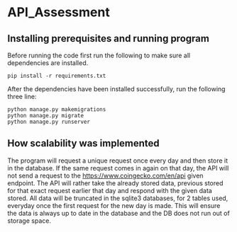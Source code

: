 # API_Assessment
## Installing prerequisites and running program

Before running the code first run the following to make sure all dependencies are installed.

```
pip install -r requirements.txt
```
After the dependencies have been installed successfully, run the following three line:

```
python manage.py makemigrations
python manage.py migrate
python manage.py runserver
```

## How scalability was implemented

The program will request a unique request once every day and then store it in the database. 
If the same request comes in again on that day, the API will not send a request to the https://www.coingecko.com/en/api given endpoint.
The API will rather take the already stored data, previous stored for that exact request earlier that day and respond with the given data stored.
All data will be truncated in the sqlite3 databases, for 2 tables used, everyday once the first request for the new day is made.
This will ensure the data is always up to date in the database and the DB does not run out of storage space.
